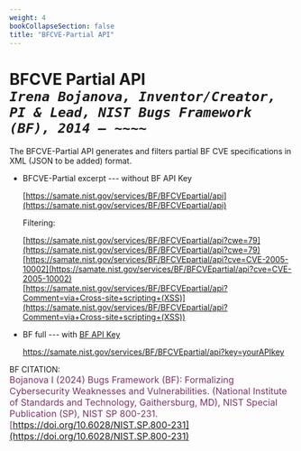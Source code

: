 ```yaml
---
weight: 4
bookCollapseSection: false
title: "BFCVE-Partial API"
---
```


<!-- Google tag (gtag.js) -->
<script async src="https://www.googletagmanager.com/gtag/js?id=G-PJ364XPP9F"></script>
<script>
  window.dataLayer = window.dataLayer || [];
  function gtag(){dataLayer.push(arguments);}
  gtag('js', new Date());

  gtag('config', 'G-PJ364XPP9F');
</script>

# BFCVE Partial API <br/>_`Irena Bojanova, Inventor/Creator, PI & Lead, NIST Bugs Framework (BF), 2014 – ~~~~`_

 The BFCVE-Partial API generates and filters partial BF CVE specifications in XML (JSON to be added) format. 

- BFCVE-Partial excerpt --- without BF API Key

  [https://samate.nist.gov/services/BF/BFCVEpartial/api](https://samate.nist.gov/services/BF/BFCVEpartial/api)

  Filtering:

  [https://samate.nist.gov/services/BF/BFCVEpartial/api?cwe=79](https://samate.nist.gov/services/BF/BFCVEpartial/api?cwe=79)</br>
  [https://samate.nist.gov/services/BF/BFCVEpartial/api?cve=CVE-2005-10002](https://samate.nist.gov/services/BF/BFCVEpartial/api?cve=CVE-2005-10002)</br>
  [https://samate.nist.gov/services/BF/BFCVEpartial/api?Comment=via+Cross-site+scripting+(XSS)](https://samate.nist.gov/services/BF/BFCVEpartial/api?Comment=via+Cross-site+scripting+(XSS))

- BF full --- with [BF API Key](https://forms.gle/SRZyva5Vn1i4dQQ2A)

  https://samate.nist.gov/services/BF/BFCVEpartial/api?key=yourAPIkey

BF CITATION: <br/>
<l style="font-size: 16px; color: #7D3368"> Bojanova I (2024) Bugs Framework (BF): Formalizing Cybersecurity Weaknesses and Vulnerabilities. (National Institute of Standards and Technology, Gaithersburg, MD), NIST Special Publication (SP), NIST SP 800-231. [https://doi.org/10.6028/NIST.SP.800-231](https://doi.org/10.6028/NIST.SP.800-231)</l>  <br/>